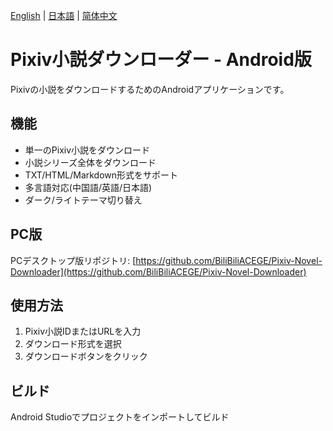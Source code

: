 [English](README_en.md) | [日本語](README_ja.md) | [简体中文](README.md)

# Pixiv小説ダウンローダー - Android版

Pixivの小説をダウンロードするためのAndroidアプリケーションです。

## 機能
- 単一のPixiv小説をダウンロード
- 小説シリーズ全体をダウンロード
- TXT/HTML/Markdown形式をサポート
- 多言語対応(中国語/英語/日本語)
- ダーク/ライトテーマ切り替え

## PC版
PCデスクトップ版リポジトリ: [https://github.com/BiliBiliACEGE/Pixiv-Novel-Downloader](https://github.com/BiliBiliACEGE/Pixiv-Novel-Downloader)

## 使用方法
1. Pixiv小説IDまたはURLを入力
2. ダウンロード形式を選択
3. ダウンロードボタンをクリック

## ビルド
Android Studioでプロジェクトをインポートしてビルド

